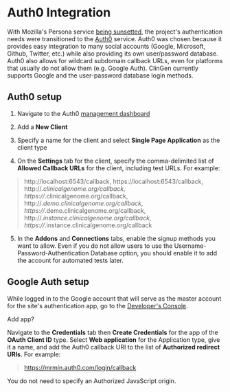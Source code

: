 # Auth0 Integration

With Mozilla's Persona service [being sunsetted](https://developer.mozilla.org/en-US/Persona), the project's authentication needs were transitioned to the [Auth0](https://auth0.com/) service. Auth0 was chosen because it provides easy integration to many social accounts (Google, Microsoft, Github, Twitter, etc.) while also providing its own user/password database. Auth0 also allows for wildcard subdomain callback URLs, even for platforms that usually do not allow them (e.g. Google Auth). ClinGen currently supports Google and the user-password database login methods.


## Auth0 setup

1. Navigate to the Auth0 [management dashboard](https://manage.auth0.com/)
2. Add a **New Client**

3. Specify a name for the client and select **Single Page Application** as the client type

4. On the **Settings** tab for the client, specify the comma-delimited list of **Allowed Callback URLs** for the client, including test URLs. For example:
> http://localhost:6543/callback, https://localhost:6543/callback, http://*.clinicalgenome.org/callback, https://*.clinicalgenome.org/callback, http://*.demo.clinicalgenome.org/callback, https://*.demo.clinicalgenome.org/callback, http://*.instance.clinicalgenome.org/callback, https://*.instance.clinicalgenome.org/callback

5. In the **Addons** and **Connections** tabs, enable the signup methods you want to allow. Even if you do not allow users to use the Username-Password-Authentication Database option, you should enable it to add the account for automated tests later.


## Google Auth setup

While logged in to the Google account that will serve as the master account for the site's authentication app, go to the [Developer's Console](https://console.developers.google.com/).

Add app?

Navigate to the **Credentials** tab then **Create Credentials** for the app of the **OAuth Client ID** type. Select **Web application** for the Application type, give it a name, and add the Auth0 callback URI to the list of **Authorized redirect URIs**. For example:

> https://mrmin.auth0.com/login/callback

You do not need to specify an Authorized JavaScript origin.
